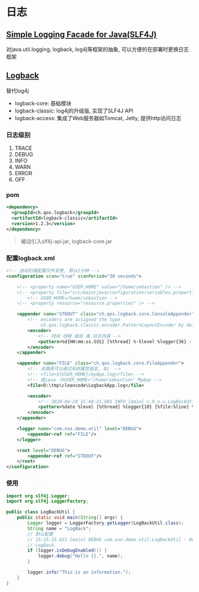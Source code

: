 # 日志

## [Simple Logging Facade for Java(SLF4J)](http://www.slf4j.org/)

对java.util.logging, logback, log4j等框架的抽象, 可以方便的在部署时更换日志框架

## [Logback](http://logback.qos.ch/)

替代log4j

- logback-core: 基础模块
- logback-classic: log4j的升级版, 实现了SLF4J API
- logback-access: 集成了Web服务器如Tomcat, Jetty, 提供http访问日志

### 日志级别

1. TRACE
1. DEBUG
1. INFO
1. WARN
1. ERROR
1. OFF

### pom

```xml
<dependency>
  <groupId>ch.qos.logback</groupId>
  <artifactId>logback-classic</artifactId>
  <version>1.2.3</version>
</dependency>
```

> 被动引入slf4j-api.jar, logback-core.jar

### 配置logback.xml

```xml
<!-- 自动扫描配置文件变更, 默认1分钟 -->
<configuration scan="true" scanPeriod="30 seconds">

    <!-- <property name="USER_HOME" value="/home/sebastien" /> -->
    <!-- <property file="src/main/java/configuration/variables.properties" /> -->
        <!-- USER_HOME=/home/sebastien -->
    <!-- <property resource="resource.properties" /> -->

    <appender name="STDOUT" class="ch.qos.logback.core.ConsoleAppender">
        <!-- encoders are assigned the type
             ch.qos.logback.classic.encoder.PatternLayoutEncoder by default -->
        <encoder>
            <!-- 时间 线程 级别 类 日志内容 -->
            <pattern>%d{HH:mm:ss.SSS} [%thread] %-5level %logger{36} - %msg%n</pattern>
        </encoder>
    </appender>

    <appender name="FILE" class="ch.qos.logback.core.FileAppender">
        <!-- 该路径可以通过系统属性指定, 如: -->
        <!-- <file>${USER_HOME}/myApp.log</file> -->
        <!-- 或java -DUSER_HOME="/home/sebastien" MyApp -->
        <file>D:\tmp\cleancode\LogbackApp.log</file>

        <encoder>
            <!-- 2020-04-24 15:48:21,885 INFO [main] c.h.o.u.LogBackUtil [LogBackUtil.java:13] This is an information. -->
            <pattern>%date %level [%thread] %logger{10} [%file:%line] %msg%n</pattern>
        </encoder>
    </appender>

    <logger name="com.xxx.demo.util" level="DEBUG">
        <appender-ref ref="FILE"/>
    </logger>

    <root level="DEBUG">
        <appender-ref ref="STDOUT"/>
    </root>
</configuration>
```

### 使用

```java
import org.slf4j.Logger;
import org.slf4j.LoggerFactory;

public class LogBackUtil {
    public static void main(String[] args) {
        Logger logger = LoggerFactory.getLogger(LogBackUtil.class);
        String name = "LogBack";
        // 默认配置
        // 15:15:15.821 [main] DEBUG com.xxx.demo.util.LogBackUtil - Hello
        // LogBack.
        if (logger.isDebugEnabled()) {
            logger.debug("Hello {}.", name);
        }

        logger.info("This is an information.");
    }
}
```
